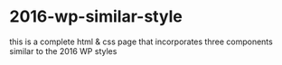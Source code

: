 # 2016-wp-similar-style
this is a complete html &amp; css page that incorporates three components similar to the 2016 WP styles
